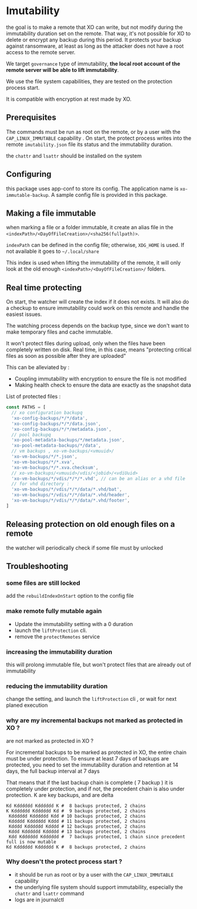 # Imutability

the goal is to make a remote that XO can write, but not modify during the immutability duration set on the remote. That way, it's not possible for XO to delete or encrypt any backup during this period. It protects your backup against ransomware, at least as long as the attacker does not have a root access to the remote server.

We target `governance` type of immutability, **the local root account of the remote server will be able to lift immutability**.

We use the file system capabilities, they are tested on the protection process start.

It is compatible with encryption at rest made by XO.

## Prerequisites

The commands must be run as root on the remote, or by a user with the `CAP_LINUX_IMMUTABLE` capability . On start, the protect process writes into the remote `imutability.json` file its status and the immutability duration.

the `chattr` and `lsattr` should be installed on the system

## Configuring

this package uses app-conf to store its config. The application name is `xo-immutable-backup`. A sample config file is provided in this package.

## Making a file immutable

when marking a file or a folder immutable, it create an alias file in the `<indexPath>/<DayOfFileCreation>/<sha256(fullpath)>`.

`indexPath` can be defined in the config file; otherwise, `XDG_HOME` is used. If not available it goes to `~/.local/share`

This index is used when lifting the immutability of the remote, it will only look at the old enough `<indexPath>/<DayOfFileCreation>/` folders.

## Real time protecting

On start, the watcher will create the index if it does not exists.
It will also do a checkup to ensure immutability could work on this remote and handle the easiest issues.

The watching process depends on the backup type, since we don't want to make temporary files and cache immutable.

It won't protect files during upload, only when the files have been completely written on disk. Real time, in this case, means "protecting critical files as soon as possible after they are uploaded"

This can be alleviated by :

- Coupling immutability with encryption to ensure the file is not modified
- Making health check to ensure the data are exactly as the snapshot data

List of protected files :

```js
const PATHS = [
  // xo configuration backupq
  'xo-config-backups/*/*/data',
  'xo-config-backups/*/*/data.json',
  'xo-config-backups/*/*/metadata.json',
  // pool backupq
  'xo-pool-metadata-backups/*/metadata.json',
  'xo-pool-metadata-backups/*/data',
  // vm backups , xo-vm-backups/<vmuuid>/
  'xo-vm-backups/*/*.json',
  'xo-vm-backups/*/*.xva',
  'xo-vm-backups/*/*.xva.checksum',
  // xo-vm-backups/<vmuuid>/vdis/<jobid>/<vdiUuid>
  'xo-vm-backups/*/vdis/*/*/*.vhd', // can be an alias or a vhd file
  // for vhd directory :
  'xo-vm-backups/*/vdis/*/*/data/*.vhd/bat',
  'xo-vm-backups/*/vdis/*/*/data/*.vhd/header',
  'xo-vm-backups/*/vdis/*/*/data/*.vhd/footer',
]
```

## Releasing protection on old enough files on a remote

the watcher will periodically check if some file must by unlocked

## Troubleshooting

### some files are still locked

add the `rebuildIndexOnStart` option to the config file

### make remote fully mutable again

- Update the immutability setting with a 0 duration
- launch the `liftProtection` cli.
- remove the `protectRemotes` service

### increasing the immutability duration

this will prolong immutable file, but won't protect files that are already out of immutability

### reducing the immutability duration

change the setting, and launch the `liftProtection` cli , or wait for next planed execution

### why are my incremental backups not marked as protected in XO ?

are not marked as protected in XO ?

For incremental backups to be marked as protected in XO, the entire chain must be under protection. To ensure at least 7 days of backups are protected, you need to set the immutability duration and retention at 14 days, the full backup interval at 7 days

That means that if the last backup chain is complete ( 7 backup ) it is completely under protection, and if not, the precedent chain is also under protection. K are key backups, and are delta

```
Kd Kdddddd Kdddddd K #  8 backups protected, 2 chains
K Kdddddd Kdddddd Kd #  9 backups protected, 2 chains
 Kdddddd Kdddddd Kdd # 10 backups protected, 2 chains
 Kddddd Kdddddd Kddd # 11 backups protected, 2 chains
 Kdddd Kdddddd Kdddd # 12 backups protected, 2 chains
 Kddd Kdddddd Kddddd # 13 backups protected, 2 chains
 Kdd Kdddddd Kdddddd #  7 backups protected, 1 chain since precedent full is now mutable
Kd Kdddddd Kdddddd K #  8 backups protected, 2 chains
```

### Why doesn't the protect process start ?

- it should be run as root or by a user with the `CAP_LINUX_IMMUTABLE` capability
- the underlying file system should support immutability, especially the `chattr` and `lsattr` command
- logs are in journalctl

